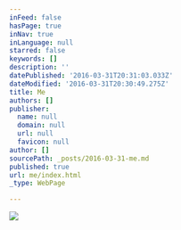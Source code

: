 ```yaml
---
inFeed: false
hasPage: true
inNav: true
inLanguage: null
starred: false
keywords: []
description: ''
datePublished: '2016-03-31T20:31:03.033Z'
dateModified: '2016-03-31T20:30:49.275Z'
title: Me
authors: []
publisher:
  name: null
  domain: null
  url: null
  favicon: null
author: []
sourcePath: _posts/2016-03-31-me.md
published: true
url: me/index.html
_type: WebPage

---
```

![](https://the-grid-user-content.s3-us-west-2.amazonaws.com/521f0204-330f-4bf5-af06-e89400552096.jpg)